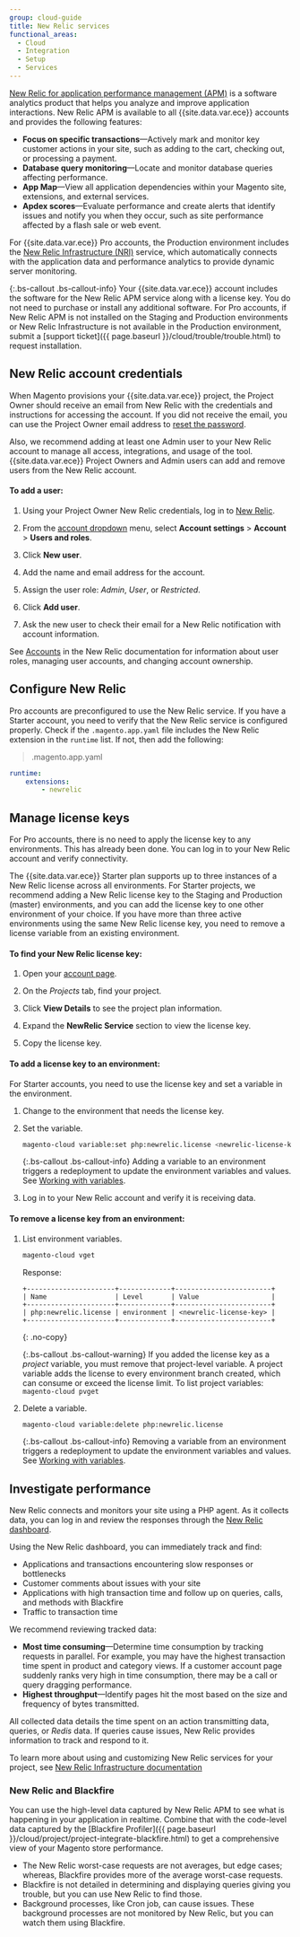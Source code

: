 ```yaml
---
group: cloud-guide
title: New Relic services
functional_areas:
  - Cloud
  - Integration
  - Setup
  - Services
---
```


[New Relic for application performance management (APM)](https://docs.newrelic.com/docs/apm/new-relic-apm/getting-started/introduction-new-relic-apm) is a software analytics product that helps you analyze and improve application interactions. New Relic APM is available to all {{site.data.var.ece}} accounts and provides the following features:

-  **Focus on specific transactions**—Actively mark and monitor key customer actions in your site, such as adding to the cart, checking out, or processing a payment.
-  **Database query monitoring**—Locate and monitor database queries affecting performance.
-  **App Map**—View all application dependencies within your Magento site, extensions, and external services.
-  **Apdex scores**—Evaluate performance and create alerts that identify issues and notify you when they occur, such as site performance affected by a flash sale or web event.

For {{site.data.var.ece}} Pro accounts, the Production environment includes the [New Relic Infrastructure (NRI)](https://newrelic.com/products/infrastructure) service, which automatically connects with the application data and performance analytics to provide dynamic server monitoring.

{:.bs-callout .bs-callout-info}
Your {{site.data.var.ece}} account includes the software for the New Relic APM service along with a license key. You do not need to purchase or install any additional software. For Pro accounts, if New Relic APM is not installed on the Staging and Production environments or New Relic Infrastructure is not available in the Production environment, submit a [support ticket]({{ page.baseurl }}/cloud/trouble/trouble.html) to request installation.

## New Relic account credentials

When Magento provisions your {{site.data.var.ece}} project, the Project Owner should receive an email from New Relic with the credentials and instructions for accessing the account. If you did not receive the email, you can use the Project Owner email address to [reset the password](https://rpm.newrelic.com/forgot_password).

Also, we recommend adding at least one Admin user to your New Relic account to manage all access, integrations, and usage of the tool. {{site.data.var.ece}} Project Owners and Admin users can add and remove users from the New Relic account.

#### To add a user:

1.  Using your Project Owner New Relic credentials, log in to [New Relic](https://login.newrelic.com/login).

1.  From the [account dropdown](https://docs.newrelic.com/docs/using-new-relic/welcome-new-relic/getting-started/glossary#account-dropdown) menu, select **Account settings** > **Account** > **Users and roles**.

1.  Click **New user**.

1.  Add the name and email address for the account.

1.  Assign the user role: *Admin*, *User*, or *Restricted*.

1.  Click **Add user**.

1.  Ask the new user to check their email for a New Relic notification with account information.

See [Accounts](https://docs.newrelic.com/docs/accounts/accounts) in the New Relic documentation for information about user roles, managing user accounts, and changing account ownership.

## Configure New Relic

Pro accounts are preconfigured to use the New Relic service. If you have a Starter account, you need to verify that the New Relic service is configured properly. Check if the `.magento.app.yaml` file includes the New Relic extension in the `runtime` list. If not, then add the following:

> .magento.app.yaml

```yaml
runtime:
    extensions:
        - newrelic
```

## Manage license keys

For Pro accounts, there is no need to apply the license key to any environments. This has already been done. You can log in to your New Relic account and verify connectivity.

The {{site.data.var.ece}} Starter plan supports up to three instances of a New Relic license across all environments. For Starter projects, we recommend adding a New Relic license key to the Staging and Production (master) environments, and you can add the license key to one other environment of your choice. If you have more than three active environments using the same New Relic license key, you need to remove a license variable from an existing environment.

#### To find your New Relic license key:

1.  Open your [account page](https://accounts.magento.cloud/user/).

1.  On the _Projects_ tab, find your project.

1.  Click **View Details** to see the project plan information.

1.  Expand the **NewRelic Service** section to view the license key.

1.  Copy the license key.

#### To add a license key to an environment:

For Starter accounts, you need to use the license key and set a variable in the environment.

1.  Change to the environment that needs the license key.

1.  Set the variable.

    ```bash
    magento-cloud variable:set php:newrelic.license <newrelic-license-key>
    ```

    {:.bs-callout .bs-callout-info}
    Adding a variable to an environment triggers a redeployment to update the environment variables and values. See [Working with variables]({{page.baseurl}}/cloud/env/working-with-variables.html).

1.  Log in to your New Relic account and verify it is receiving data.

#### To remove a license key from an environment:

1.  List environment variables.

    ```bash
    magento-cloud vget
    ```

    Response:

    ```terminal
    +----------------------+-------------+------------------------+
    | Name                 | Level       | Value                  |
    +----------------------+-------------+------------------------+
    | php:newrelic.license | environment | <newrelic-license-key> |
    +----------------------+-------------+------------------------+
    ```
    {: .no-copy}

    {:.bs-callout .bs-callout-warning}
    If you added the license key as a _project_ variable, you must remove that project-level variable. A project variable adds the license to every environment branch created, which can consume or exceed the license limit. To list project variables: `magento-cloud pvget`

1.  Delete a variable.

    ```bash
    magento-cloud variable:delete php:newrelic.license
    ```

    {:.bs-callout .bs-callout-info}
    Removing a variable from an environment triggers a redeployment to update the environment variables and values. See [Working with variables]({{page.baseurl}}/cloud/env/working-with-variables.html).

## Investigate performance

New Relic connects and monitors your site using a PHP agent. As it collects data, you can log in and review the responses through the [New Relic dashboard](https://docs.newrelic.com/docs/apm/applications-menu/monitoring/apm-overview-page).

Using the New Relic dashboard, you can immediately track and find:

-  Applications and transactions encountering slow responses or bottlenecks
-  Customer comments about issues with your site
-  Applications with high transaction time and follow up on queries, calls, and methods with Blackfire
-  Traffic to transaction time

We recommend reviewing tracked data:

-  **Most time consuming**—Determine time consumption by tracking requests in parallel. For example, you may have the highest transaction time spent in product and category views. If a customer account page suddenly ranks very high in time consumption, there may be a call or query dragging performance.
-  **Highest throughput**—Identify pages hit the most based on the size and frequency of bytes transmitted.

All collected data details the time spent on an action transmitting data, queries, or _Redis_ data. If queries cause issues, New Relic provides information to track and respond to it.

To learn more about using and customizing New Relic services for your project, see [New Relic Infrastructure documentation](https://docs.newrelic.com/docs/infrastructure/new-relic-infrastructure/getting-started/introduction-new-relic-infrastructure)

### New Relic and Blackfire

You can use the high-level data captured by New Relic APM to see what is happening in your application in realtime. Combine that with the code-level data captured by the [Blackfire Profiler]({{ page.baseurl }}/cloud/project/project-integrate-blackfire.html) to get a comprehensive view of your Magento store performance.

-  The New Relic worst-case requests are not averages, but edge cases; whereas, Blackfire provides more of the average worst-case requests.
-  Blackfire is not detailed in determining and displaying queries giving you trouble, but you can use New Relic to find those.
-  Background processes, like Cron job, can cause issues. These background processes are not monitored by New Relic, but you can watch them using Blackfire.
